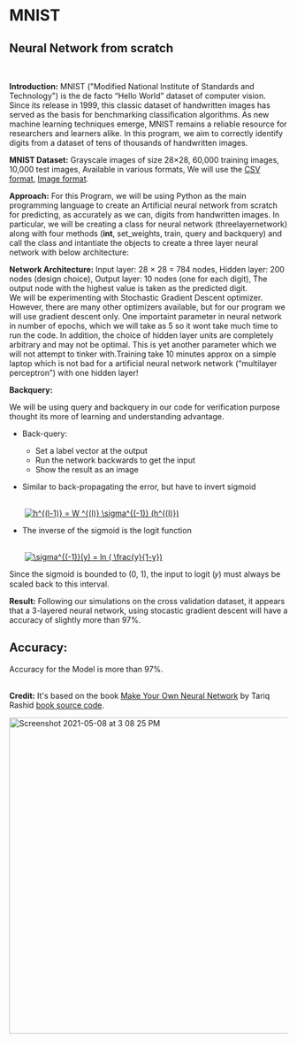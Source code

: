 MNIST 
========
## Neural Network from scratch <br>
<br>


**Introduction:**
MNIST ("Modified National Institute of Standards and Technology") is the de facto “Hello World” dataset of computer vision. Since its release in 1999, this classic dataset of handwritten images has served as the basis for benchmarking classification algorithms. As new machine learning techniques emerge, MNIST remains a reliable resource for researchers and learners alike. In this program, we aim to correctly identify digits from a dataset of tens of thousands of handwritten images.

**MNIST Dataset:**
Grayscale images of size 28×28, 
60,000 training images, 10,000 test images, 
Available in various formats, 
We will use the [CSV format](http://pjreddie.com/projects/mnist-in-csv/), 
[Image format](http://yann.lecun.com/exdb/mnist/).

**Approach:**
For this Program, we will be using Python as the main programming language to create an Artificial neural network from scratch for predicting, as accurately as we can, digits from handwritten images. In particular, we will be creating a class for neural network (threelayernetwork) along with four methods (__int__, set_weights, train, query and backquery) and call the class and intantiate the objects to create a three layer neural network with below architecture:

**Network Architecture:**
Input layer: 28 × 28 = 784 nodes, 
Hidden layer: 200 nodes (design choice), 
Output layer: 10 nodes (one for each digit), 
The output node with the highest value is taken as the predicted digit.
<br>
We will be experimenting with Stochastic Gradient Descent optimizer. However, there are many other optimizers available, but for our program we will use gradient descent only. One importaint parameter in neural network in number of epochs, which we will take as 5 so it wont take much time to run the code. In addition, the choice of hidden layer units are completely arbitrary and may not be optimal. This is yet another parameter which we will not attempt to tinker with.Training take 10 minutes approx on a simple laptop which is not bad for a artificial neural network network (“multilayer perceptron”) with one hidden layer!

**Backquery:**

We will be using query and backquery in our code for verification purpose thought its more of learning and understanding advantage.<br>

- Back-query:
  - Set a label vector at the output
  - Run the network backwards to get the input
  - Show the result as an image

- Similar to back-propagating the error, but have to invert sigmoid <br><br>

&nbsp;&nbsp;&nbsp;&nbsp;&nbsp;&nbsp; <a href="https://www.codecogs.com/eqnedit.php?latex=h^{(l-1)}&space;=&space;W&space;^{(l)}&space;\sigma^{(-1)}&space;(h^{(l)})" target="_blank"><img src="https://latex.codecogs.com/gif.latex?h^{(l-1)}&space;=&space;W&space;^{(l)}&space;\sigma^{(-1)}&space;(h^{(l)})" title="h^{(l-1)} = W ^{(l)} \sigma^{(-1)} (h^{(l)})" /></a>


- The inverse of the sigmoid is the logit function <br><br>

&nbsp;&nbsp;&nbsp;&nbsp;&nbsp;&nbsp; <a href="https://www.codecogs.com/eqnedit.php?latex=\sigma^{(-1)}(y)&space;=&space;ln&space;(&space;\frac{y}{1-y})" target="_blank"><img src="https://latex.codecogs.com/gif.latex?\sigma^{(-1)}(y)&space;=&space;ln&space;(&space;\frac{y}{1-y})" title="\sigma^{(-1)}(y) = ln ( \frac{y}{1-y})" /></a>

Since the sigmoid is bounded to (0, 1), the input to logit (𝑦) must always be scaled back to this interval.


**Result:**
Following our simulations on the cross validation dataset, it appears that a 3-layered neural network, using stocastic gradient descent will have a accuracy of slightly more than 97%.

## Accuracy: 
Accuracy for the Model is more than 97%.<br><br>

**Credit:**
It's based on the book [Make Your Own Neural Network](https://www.amazon.com/Make-Your-Own-Neural-Network/dp/1530826608/ref=as_li_ss_tl?ie=UTF8&qid=1489506339&sr=8-1-fkmr1&keywords=create+your+own+neural+network+python&linkCode=sl1&tag=natureofcode-20&linkId=c12539edab4fd9b21c4801d1eae57dfc) by Tariq Rashid [book source code](https://github.com/makeyourownneuralnetwork).

<img width="572" alt="Screenshot 2021-05-08 at 3 08 25 PM" src="https://user-images.githubusercontent.com/77103507/117537425-61b9b500-b01e-11eb-9f92-9dca4206070a.png">
